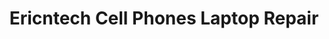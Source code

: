 ---
title: "Ericntech Cell Phones Laptop Repair"
url: /riverdale-park/ericntech-cell-phones-laptop-repair/
shop: shop
---